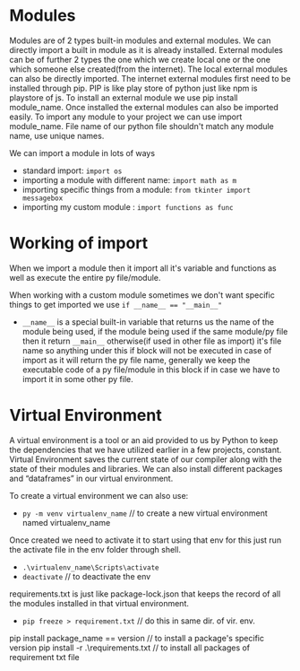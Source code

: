 # Modules

Modules are of 2 types built-in modules and external modules.
We can directly import a built in module as it is already installed.
External modules can be of further 2 types the one which we create local one or the one which someone else created(from the internet).
The local external modules can also be directly imported.
The internet external modules first need to be installed through pip.
PIP is like play store of python just like npm is playstore of js.
To install an external module we use pip install module_name.
Once installed the external modules can also be imported easily.
To import any module to your project we can use import module_name.
File name of our python file shouldn't match any module name, use unique names.

We can import a module in lots of ways

- standard import: `import os`
- importing a module with different name: `import math as m`
- importing specific things from a module: `from tkinter import messagebox`
- importing my custom module : `import functions as func`

# Working of import

When we import a module then it import all it's variable and functions as well as execute the entire py file/module.

When working with a custom module sometimes we don't want specific things to get imported we use `if __name__ == "__main__"`

- `__name__` is a special built-in variable that returns us the name of the module being used, if the module being used if the same module/py file then it return `__main__` otherwise(if used in other file as import) it's file name so anything under this if block will not be executed in case of import as it will return the py file name, generally we keep the executable code of a py file/module in this block if in case we have to import it in some other py file.

# Virtual Environment

A virtual environment is a tool or an aid provided to us by Python to keep the dependencies that we have utilized earlier in a few projects, constant.
Virtual Environment saves the current state of our compiler along with the state of their modules and libraries.
We can also install different packages and “dataframes” in our virtual environment.

To create a virtual environment we can also use:

- `py -m venv virtualenv_name` // to create a new virtual environment named virtualenv_name

Once created we need to activate it to start using that env for this just run the activate file in the env folder through shell.

- `.\virtualenv_name\Scripts\activate`
- `deactivate` // to deactivate the env

requirements.txt is just like package-lock.json that keeps the record of all the modules installed in that virtual environment.

- `pip freeze > requirement.txt` // do this in same dir. of vir. env.

pip install package_name == version // to install a package's specific version
pip install -r .\requirements.txt // to install all packages of requirement txt file
